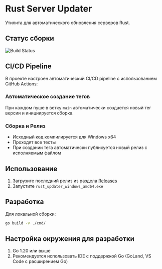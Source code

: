 # Rust Server Updater

Утилита для автоматического обновления серверов Rust.

## Статус сборки

![Build Status](https://github.com/USERNAME/rust_updater/actions/workflows/build.yml/badge.svg)

## CI/CD Pipeline

В проекте настроен автоматический CI/CD pipeline с использованием GitHub Actions:

### Автоматическое создание тегов

При каждом пуше в ветку `main` автоматически создается новый тег версии и инициируется сборка.

### Сборка и Релиз

- Исходный код компилируется для Windows x64
- Проходят все тесты
- При создании тега автоматически публикуется новый релиз с исполняемым файлом

## Использование

1. Загрузите последний релиз из раздела [Releases](https://github.com/USERNAME/rust_updater/releases)
2. Запустите `rust_updater_windows_amd64.exe`

## Разработка

Для локальной сборки:

```bash
go build -v ./cmd/
```

## Настройка окружения для разработки

1. Go 1.20 или выше
2. Рекомендуется использовать IDE с поддержкой Go (GoLand, VS Code с расширением Go) 